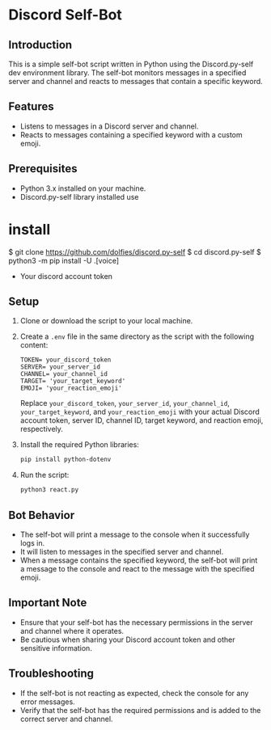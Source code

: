 # Discord Self-Bot

## Introduction

This is a simple self-bot script written in Python using the Discord.py-self dev environment library. The self-bot monitors messages in a specified server and channel and reacts to messages that contain a specific keyword.

## Features

- Listens to messages in a Discord server and channel.
- Reacts to messages containing a specified keyword with a custom emoji.

## Prerequisites

- Python 3.x installed on your machine.
- Discord.py-self library installed use

# install 

$ git clone https://github.com/dolfies/discord.py-self
$ cd discord.py-self
$ python3 -m pip install -U .[voice]

- Your discord account token

## Setup

1. Clone or download the script to your local machine.

2. Create a `.env` file in the same directory as the script with the following content:

    ```
    TOKEN= your_discord_token
    SERVER= your_server_id
    CHANNEL= your_channel_id
    TARGET= 'your_target_keyword'
    EMOJI= 'your_reaction_emoji'
    ```

    Replace `your_discord_token`, `your_server_id`, `your_channel_id`, `your_target_keyword`, and `your_reaction_emoji` with your actual Discord account token, server ID, channel ID, target keyword, and reaction emoji, respectively.

3. Install the required Python libraries:

    ```bash
    pip install python-dotenv
    ```

4. Run the script:

    ```bash
    python3 react.py
    ```

## Bot Behavior

- The self-bot will print a message to the console when it successfully logs in.
- It will listen to messages in the specified server and channel.
- When a message contains the specified keyword, the self-bot will print a message to the console and react to the message with the specified emoji.

## Important Note

- Ensure that your self-bot has the necessary permissions in the server and channel where it operates.
- Be cautious when sharing your Discord account token and other sensitive information.

## Troubleshooting

- If the self-bot is not reacting as expected, check the console for any error messages.
- Verify that the self-bot has the required permissions and is added to the correct server and channel.

